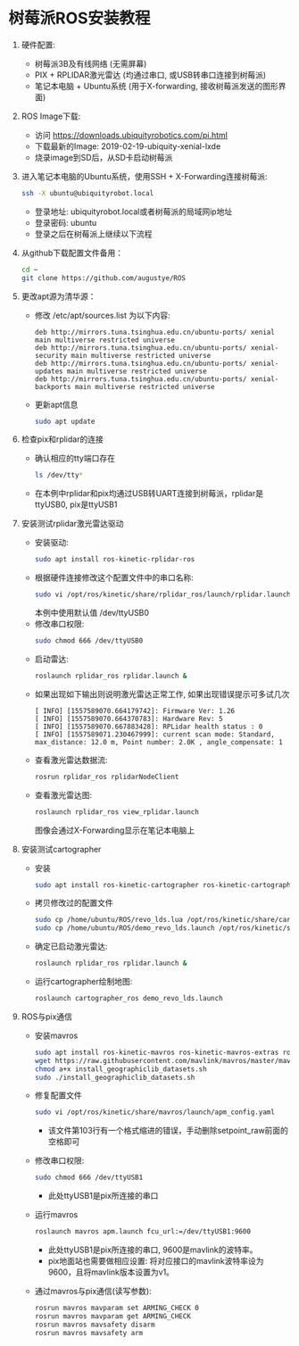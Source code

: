 树莓派ROS安装教程
================

1. 硬件配置:
    - 树莓派3B及有线网络 (无需屏幕)
    - PIX + RPLIDAR激光雷达 (均通过串口, 或USB转串口连接到树莓派)
    - 笔记本电脑 + Ubuntu系统 (用于X-forwarding, 接收树莓派发送的图形界面)

2. ROS Image下载:
    - 访问 https://downloads.ubiquityrobotics.com/pi.html 
    - 下载最新的Image: 2019-02-19-ubiquity-xenial-lxde
    - 烧录image到SD后，从SD卡启动树莓派

3. 进入笔记本电脑的Ubuntu系统，使用SSH + X-Forwarding连接树莓派:
    ```Bash
    ssh -X ubuntu@ubiquityrobot.local 
    ```
    - 登录地址: ubiquityrobot.local或者树莓派的局域网ip地址
    - 登录密码: ubuntu
    - 登录之后在树莓派上继续以下流程

4. 从github下载配置文件备用：
    ```Bash
    cd ~
    git clone https://github.com/augustye/ROS
    ```

5. 更改apt源为清华源：
    - 修改 /etc/apt/sources.list 为以下内容:
        ```
        deb http://mirrors.tuna.tsinghua.edu.cn/ubuntu-ports/ xenial main multiverse restricted universe
        deb http://mirrors.tuna.tsinghua.edu.cn/ubuntu-ports/ xenial-security main multiverse restricted universe
        deb http://mirrors.tuna.tsinghua.edu.cn/ubuntu-ports/ xenial-updates main multiverse restricted universe
        deb http://mirrors.tuna.tsinghua.edu.cn/ubuntu-ports/ xenial-backports main multiverse restricted universe
        ```
    - 更新apt信息
        ```Bash
        sudo apt update
        ``` 
6. 检查pix和rplidar的连接
    - 确认相应的tty端口存在
        ```Bash
        ls /dev/tty*
        ``` 
    - 在本例中rplidar和pix均通过USB转UART连接到树莓派，rplidar是ttyUSB0, pix是ttyUSB1

7. 安装测试rplidar激光雷达驱动
    - 安装驱动: 
        ```Bash
        sudo apt install ros-kinetic-rplidar-ros 
        ```
    - 根据硬件连接修改这个配置文件中的串口名称: 
        ```Bash
        sudo vi /opt/ros/kinetic/share/rplidar_ros/launch/rplidar.launch
        ```
       本例中使用默认值 /dev/ttyUSB0
    - 修改串口权限:
        ```Bash
        sudo chmod 666 /dev/ttyUSB0
        ```
    - 启动雷达: 
        ```Bash
        roslaunch rplidar_ros rplidar.launch &
        ```
    - 如果出现如下输出则说明激光雷达正常工作, 如果出现错误提示可多试几次
        ```
        [ INFO] [1557589070.664179742]: Firmware Ver: 1.26
        [ INFO] [1557589070.664370783]: Hardware Rev: 5
        [ INFO] [1557589070.667883428]: RPLidar health status : 0
        [ INFO] [1557589071.230467999]: current scan mode: Standard, max_distance: 12.0 m, Point number: 2.0K , angle_compensate: 1
        ```
    - 查看激光雷达数据流:
        ```Bash
        rosrun rplidar_ros rplidarNodeClient
        ```
    - 查看激光雷达图: 
        ```Bash
        roslaunch rplidar_ros view_rplidar.launch
        ```
        图像会通过X-Forwarding显示在笔记本电脑上

8. 安装测试cartographer
    - 安装
        ```Bash
        sudo apt install ros-kinetic-cartographer ros-kinetic-cartographer-ros ros-kinetic-cartographer-ros-msgs ros-kinetic-cartographer-rviz
        ```
    - 拷贝修改过的配置文件
        ```Bash
        sudo cp /home/ubuntu/ROS/revo_lds.lua /opt/ros/kinetic/share/cartographer_ros/configuration_files/revo_lds.lua
        sudo cp /home/ubuntu/ROS/demo_revo_lds.launch /opt/ros/kinetic/share/cartographer_ros/launch/demo_revo_lds.launch
        ```
    - 确定已启动激光雷达: 
        ```Bash
        roslaunch rplidar_ros rplidar.launch &
        ```
    - 运行cartographer绘制地图: 
        ```Bash
        roslaunch cartographer_ros demo_revo_lds.launch
        ```
9. ROS与pix通信
    - 安装mavros
        ```Bash
        sudo apt install ros-kinetic-mavros ros-kinetic-mavros-extras ros-kinetic-rqt ros-kinetic-rqt-common-plugins ros-kinetic-rqt-robot-plugins python-future python-lxml
        wget https://raw.githubusercontent.com/mavlink/mavros/master/mavros/scripts/install_geographiclib_datasets.sh
        chmod a+x install_geographiclib_datasets.sh
        sudo ./install_geographiclib_datasets.sh
        ```
    - 修复配置文件
        ```Bash
        sudo vi /opt/ros/kinetic/share/mavros/launch/apm_config.yaml 
        ```
        - 该文件第103行有一个格式缩进的错误，手动删除setpoint_raw前面的空格即可
    - 修改串口权限:
        ```Bash
        sudo chmod 666 /dev/ttyUSB1
        ```
        - 此处ttyUSB1是pix所连接的串口
    - 运行mavros
        ```Bash
        roslaunch mavros apm.launch fcu_url:=/dev/ttyUSB1:9600
        ```
        - 此处ttyUSB1是pix所连接的串口, 9600是mavlink的波特率。
        - pix地面站也需要做相应设置: 将对应接口的mavlink波特率设为9600，且将mavlink版本设置为v1。
  
     - 通过mavros与pix通信(读写参数):
        ```Bash
        rosrun mavros mavparam set ARMING_CHECK 0
        rosrun mavros mavparam get ARMING_CHECK
        rosrun mavros mavsafety disarm 
        rosrun mavros mavsafety arm        
        ```
    
